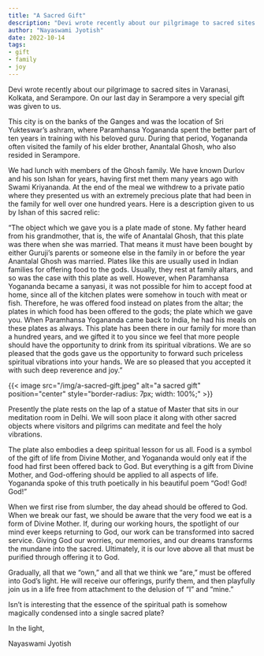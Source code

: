 ```yaml
---
title: "A Sacred Gift"
description: "Devi wrote recently about our pilgrimage to sacred sites in Varanasi, Kolkata, and Serampore. On our last day in Serampore a very special gift was given to us."
author: "Nayaswami Jyotish"
date: 2022-10-14
tags:
- gift
- family
- joy
---
```


Devi wrote recently about our pilgrimage to sacred sites in Varanasi, Kolkata, and Serampore. On our last day in Serampore a very special gift was given to us.

This city is on the banks of the Ganges and was the location of Sri Yukteswar’s ashram, where Paramhansa Yogananda spent the better part of ten years in training with his beloved guru. During that period, Yogananda often visited the family of his elder brother, Anantalal Ghosh, who also resided in Serampore.

We had lunch with members of the Ghosh family. We have known Durlov and his son Ishan for years, having first met them many years ago with Swami Kriyananda. At the end of the meal we withdrew to a private patio where they presented us with an extremely precious plate that had been in the family for well over one hundred years. Here is a description given to us by Ishan of this sacred relic:

“The object which we gave you is a plate made of stone. My father heard from his grandmother, that is, the wife of Anantalal Ghosh, that this plate was there when she was married. That means it must have been bought by either Guruji’s parents or someone else in the family in or before the year Anantalal Ghosh was married. Plates like this are usually used in Indian families for offering food to the gods. Usually, they rest at family altars, and so was the case with this plate as well. However, when Paramhansa Yogananda became a sanyasi, it was not possible for him to accept food at home, since all of the kitchen plates were somehow in touch with meat or fish. Therefore, he was offered food instead on plates from the altar; the plates in which food has been offered to the gods; the plate which we gave you. When Paramhansa Yogananda came back to India, he had his meals on these plates as always. This plate has been there in our family for more than a hundred years, and we gifted it to you since we feel that more people should have the opportunity to drink from its spiritual vibrations. We are so pleased that the gods gave us the opportunity to forward such priceless spiritual vibrations into your hands. We are so pleased that you accepted it with such deep reverence and joy.”

{{< image src="/img/a-sacred-gift.jpeg" alt="a sacred gift" position="center" style="border-radius: 7px; width: 100%;" >}}

Presently the plate rests on the lap of a statue of Master that sits in our meditation room in Delhi. We will soon place it along with other sacred objects where visitors and pilgrims can meditate and feel the holy vibrations.

The plate also embodies a deep spiritual lesson for us all. Food is a symbol of the gift of life from Divine Mother, and Yogananda would only eat if the food had first been offered back to God. But everything is a gift from Divine Mother, and God-offering should be applied to all aspects of life. Yogananda spoke of this truth poetically in his beautiful poem “God! God! God!”

When we first rise from slumber, the day ahead should be offered to God. When we break our fast, we should be aware that the very food we eat is a form of Divine Mother. If, during our working hours, the spotlight of our mind ever keeps returning to God, our work can be transformed into sacred service. Giving God our worries, our memories, and our dreams transforms the mundane into the sacred. Ultimately, it is our love above all that must be purified through offering it to God.

Gradually, all that we “own,” and all that we think we “are,” must be offered into God’s light. He will receive our offerings, purify them, and then playfully join us in a life free from attachment to the delusion of “I” and “mine.”

Isn’t is interesting that the essence of the spiritual path is somehow magically condensed into a single sacred plate?

In the light,

Nayaswami Jyotish
